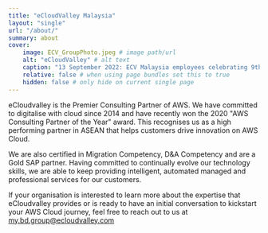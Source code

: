 ```yaml
---
title: "eCloudValley Malaysia"
layout: "single"
url: "/about/"
summary: about
cover:
    image: ECV_GroupPhoto.jpeg # image path/url
    alt: "eCloudValley" # alt text
    caption: "13 September 2022: ECV Malaysia employees celebrating 9th Anniversary" # display caption under cover
    relative: false # when using page bundles set this to true
    hidden: false # only hide on current single page
---
```


eCloudvalley is the Premier Consulting Partner of AWS. We have committed to digitalise with cloud since 2014 and have recently won the 2020 "AWS Consulting Partner of the Year" award. This recognises us as a high performing partner in ASEAN that helps customers drive innovation on AWS Cloud.

We are also certified in Migration Competency, D&A Competency and are a Gold SAP partner. Having committed to continually evolve our technology skills, we are able to keep providing intelligent, automated managed and professional services for our customers.

If your organisation is interested to learn more about the expertise that eCloudvalley provides or is ready to have an initial conversation to kickstart your AWS Cloud journey, feel free to reach out to us at my.bd.group@ecloudvalley.com
